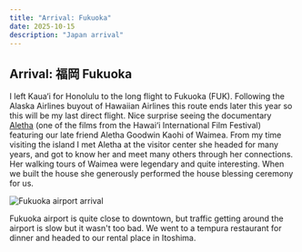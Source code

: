 ```yaml
---
title: "Arrival: Fukuoka"
date: 2025-10-15
description: "Japan arrival"
---
```


## Arrival: 福岡 Fukuoka

I left Kaua‘i for Honolulu to the long flight to Fukuoka (FUK).
Following the Alaska Airlines buyout of Hawaiian Airlines
this route ends later this year so this will be my last direct flight.
Nice surprise seeing the documentary [Aletha](https://hiff.org/events/aletha/)
(one of the films from the Hawai‘i International Film Festival) featuring
our late friend Aletha Goodwin Kaohi of Waimea. From my time visiting the
island I met Aletha at the visitor center she headed for many years, and
got to know her and meet many others through her connections. 
Her walking tours of Waimea were legendary and quite interesting. When we built
the house she generously performed the house blessing ceremony for us.

![Fukuoka airport arrival](https://lh3.googleusercontent.com/pw/AP1GczMUUMR-4TH0XNE3pAn-22AcDFX_pI5LH9MqDNxiclr1qW4xXyzkwoy0-HZ7DAI8RhfdxTp_dShks82Ou27iftM2YBzyU5c-McNKQVhOWpWguTX_HSSZZosTJoBV7jHC_oh-D0ab6bDsPgcLsBW5LNbPFw=w950-h1266-s-no-gm "Fukuoka international arrival corridor")

Fukuoka airport is quite close to downtown, but traffic getting around the
airport is slow but it wasn't too bad. We went to a tempura restaurant
for dinner and headed to our rental place in Itoshima.

